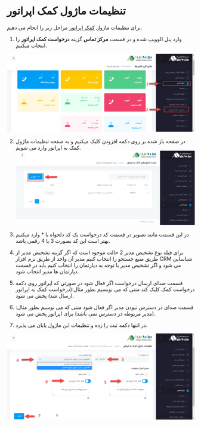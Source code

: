 # تنظیمات ماژول کمک اپراتور
برای تنظیمات ماژول [کمک اپراتور]() مراحل زیر را انجام می دهیم.
<!--- link -->
1. وارد پنل الوویپ شده و در قسمت **مرکز تماس** گزینه **درخواست کمک اپراتور** را انتخاب میکنیم.

![درخواست کمک اپراتور در پنل](./Images/setting-for-request-operator.jpg)

2. در صفحه باز شده بر روی دکمه  افزودن کلیک میکنیم و به صفحه تنظیمات ماژول کمک به اپراتور وارد می شویم.
![لیست درخواست کمک اپراتور ](./Images/list-of-request-operator-assistance.jpg)

3. در این قسمت مانند تصویر در قسمت کد درخواست یک کد دلخواه با * وارد میکنیم بهتر است این کد بصورت 3 یا 4 رقمی باشد.
4. برای فیلد نوع تشخیص مدیر 2 حالت موجود است که اگر گزینه تشخیص مدیر از طریق منبع جستجو را انتخاب کنیم مدیر آن واحد از طریق نرم افزار CRM شناسایی می شود و اگر تشخیص مدیر با توجه به دپارتمان را انتخاب کنیم باید در قسمت دپارتمان ها مدیر انتخاب شود.
5.  قسمت صدای ارسال درخواست اگر فعال شود در صورتی که اپراتور روی دکمه درخواست کمک کلیک کند متنی که می نویسیم بطور مثال:(درخواست کمک به اپراتور ارسال شد) پخش می شود.
6.  قسمت صدای در دسترس نبودن مدیر اگر فعال شود متنی که می نوسیم بطور مثال:(مدیر مربوطه در دسترس نمی باشد) برای اپراتور پخش می شود.
7. در انتها دکمه ثبت را زده و تنظیمات این ماژول پایان می پذیرد.<br>

![ صفحه تنظیمات ماژول کمک اپراتور ](./Images/setting-for-request-operator-module.jpg)